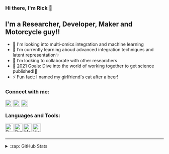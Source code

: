 ### Hi there, I'm Rick 👋
<!--
[![Website](https://img.shields.io/website?label=codeSTACKr.com&style=for-the-badge&url=https%3A%2F%2Fcodestackr.com)](https://codestackr.com)
[![Twitter Follow](https://img.shields.io/twitter/follow/codeSTACKr?color=1DA1F2&logo=twitter&style=for-the-badge)](https://twitter.com/intent/follow?original_referer=https%3A%2F%2Fgithub.com%2FcodeSTACKr&screen_name=codeSTACKr)
-->
## I'm a Researcher, Developer, Maker and Motorcycle guy!!

- 🔭 I'm looking into multi-omics integration and machine learning
- 🌱 I’m currently learning aboud advanced integration techniques and latent representation✨
- 👯 I’m looking to collaborate with other researchers
- 🥅 2021 Goals: Dive into the world of working together to get science published!💪
- ⚡ Fun fact: I named my girlfriend's cat after a beer!

<!--
### Spotify Playing 🎧

[<img src="https://now-playing-codestackr.vercel.app/api/spotify-playing" alt="codeSTACKr Spotify Playing" width="350" />](https://open.spotify.com/user/swyqyimdc12jajde4vpwd2x1b)
--->

### Connect with me:

[<img align="left" alt="Rick Reijnders | OrcID" width="22px" src="https://cdn.jsdelivr.net/npm/simple-icons@v3/icons/orcid.svg" />][orcid]
[<img align="left" alt="Rick Reijnders | LinkedIn" width="22px" src="https://cdn.jsdelivr.net/npm/simple-icons@v3/icons/linkedin.svg" />][linkedin]
[<img align="left" alt="Rick Reijnders | Mail" width="22px" src="https://cdn.jsdelivr.net/npm/simple-icons@v3/icons/gmail.svg" />][mail]

<br />

### Languages and Tools:

<img align="left" alt="R" width="26px" src="https://cdn.jsdelivr.net/npm/simple-icons@3.13.0/icons/rstudio.svg" />
<img align="left" alt="Python" width="26px" src="https://cdn.jsdelivr.net/npm/simple-icons@3.13.0/icons/python.svg" />
<img align="left" alt="Matlab" width="26px" src="https://seeklogo.com/images/M/matlab-logo-AE6C96A5DD-seeklogo.com.png" />
<img align="left" alt="Visual Studio" width="26px" src="https://cdn.jsdelivr.net/npm/simple-icons@3.13.0/icons/visualstudio.svg" />


<br />
<br />

---

<details>
  <summary>:zap: GitHub Stats</summary>

  <img align="left" alt="Rrtk2's GitHub Stats" src="https://github-readme-stats.codestackr.vercel.app/api?username=Rrtk2&show_icons=true&hide_border=true" />

</details>

[linkedin]: https://www.linkedin.com/in/rick-reijnders-41779494/
[orcid]: https://orcid.org/0000-0001-7599-0385
[mail]: mailto:ra.reijnders@maastrichtuniversity.nl
